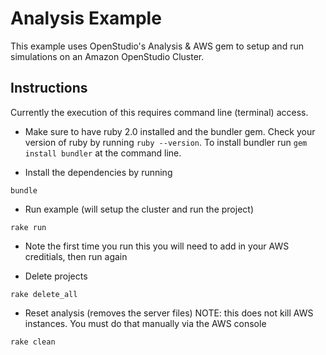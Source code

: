 Analysis Example
================

This example uses OpenStudio's Analysis & AWS gem to setup and run simulations on an Amazon OpenStudio Cluster.

Instructions
------------

Currently the execution of this requires command line (terminal) access.  

* Make sure to have ruby 2.0 installed and the bundler gem.  Check your version of ruby by running `ruby --version`.  To install bundler run `gem install bundler` at the command line.

* Install the dependencies by running

```
bundle
```

* Run example (will setup the cluster and run the project)

```
rake run
```

* Note the first time you run this you will need to add in your AWS creditials, then run again

* Delete projects

```
rake delete_all
```

* Reset analysis (removes the server files) NOTE: this does not kill AWS instances. You must do that manually via the AWS console

```
rake clean
```

